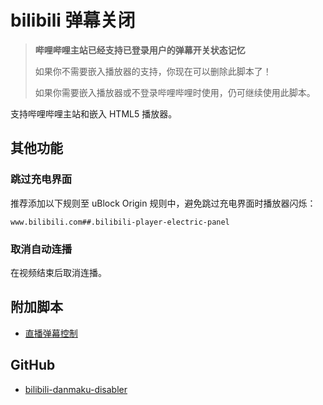 # bilibili 弹幕关闭

> **哔哩哔哩主站已经支持已登录用户的弹幕开关状态记忆**
>
> 如果你不需要嵌入播放器的支持，你现在可以删除此脚本了！
>
> 如果你需要嵌入播放器或不登录哔哩哔哩时使用，仍可继续使用此脚本。

支持哔哩哔哩主站和嵌入 HTML5 播放器。

## 其他功能

### 跳过充电界面

推荐添加以下规则至 uBlock Origin 规则中，避免跳过充电界面时播放器闪烁：

```
www.bilibili.com##.bilibili-player-electric-panel
```

### 取消自动连播

在视频结束后取消连播。

## 附加脚本

- [直播弹幕控制][addon-script]

## GitHub

- [bilibili-danmaku-disabler][github]

[addon-script]: https://greasyfork.org/scripts/386857-live-danmaku-controller
[github]: https://github.com/akiirui/userscript/tree/main/bilibili-danmaku-disabler

